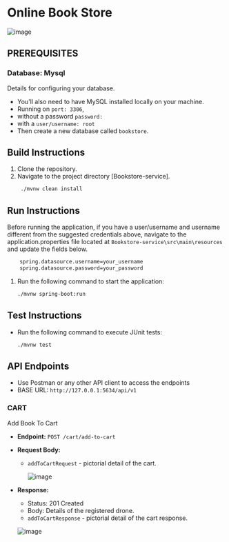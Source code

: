 # Online Book Store

![image](https://media.istockphoto.com/id/854284330/photo/online-library.jpg?s=2048x2048&w=is&k=20&c=uJEe62SvCrAU07QSEbE5hwnzSR2cPxRkBcBSsT4BxSs=)

## PREREQUISITES

### Database: Mysql
Details for configuring your database.

- You'll also need to have MySQL installed locally on your machine.
- Running on ```port: 3306```,
- without a password ```password:   ```
- with a ```user/username: root```
- Then create a new database called ``` bookstore ```.


## Build Instructions
1. Clone the repository.
2. Navigate to the project directory [Bookstore-service].
   ```bash 
    ./mvnw clean install
    ```

## Run Instructions
Before running the application, if you have a user/username and username different from the suggested credentials above,
navigate to the application.properties file located at ``` Bookstore-service\src\main\resources ``` and update the fields below.

```bash
    spring.datasource.username=your_username
    spring.datasource.password=your_password
```

1. Run the following command to start the application:
    ```bash 
    ./mvnw spring-boot:run
    ```

## Test Instructions
- Run the following command to execute JUnit tests:
    ```bash
    ./mvnw test
    ```

## API Endpoints
- Use Postman or any other API client to access the endpoints
- BASE URL: `http://127.0.0.1:5634/api/v1`

### CART
Add Book To Cart

- **Endpoint:** `POST /cart/add-to-cart`
- **Request Body:**
  - `addToCartRequest` - pictorial detail of the cart.
    
    ![image](https://github.com/nelson8013/interswitch_bookStore_service/assets/12644704/75df85ac-54dc-450f-a772-398147411652)


- **Response:**
  - Status: 201 Created
  - Body: Details of the registered drone.
   - `addToCartResponse` - pictorial detail of the cart response.
     
    ![image](https://github.com/nelson8013/interswitch_bookStore_service/assets/12644704/47011af6-7719-4e24-97d8-d8bbecb3370e)

